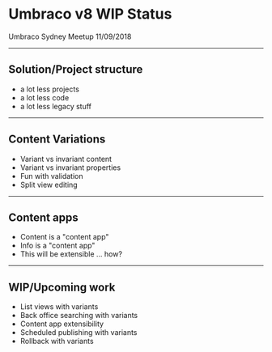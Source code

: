 # Umbraco v8 WIP Status

Umbraco Sydney Meetup 11/09/2018

---

## Solution/Project structure

* a lot less projects
* a lot less code
* a lot less legacy stuff

---

## Content Variations

* Variant vs invariant content
* Variant vs invariant properties
* Fun with validation
* Split view editing

---

## Content apps

* Content is a "content app"
* Info is a "content app"
* This will be extensible ... how?

---

## WIP/Upcoming work

* List views with variants
* Back office searching with variants
* Content app extensibility
* Scheduled publishing with variants
* Rollback with variants
